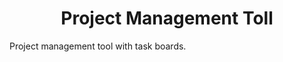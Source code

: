 <div align="center">
  <h1 align="center">Project Management Toll</h1>
</div>

Project management tool with task boards.

